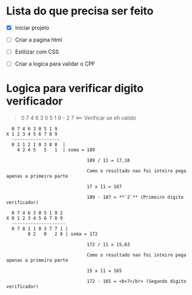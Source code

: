# Lista  do que precisa ser feito
- [x] Iniciar projeto
- [ ] Criar a pagina html 
- [ ] Estilizar com CSS  
- [ ] Criar a logica para validar o CPF 


# Logica para verificar digito verificador

> 0 7 4 6 3 0 5 1 9 - 2 7     <== Verificar se eh valido  

```
  0 7 4 6 3 0 5 1 9 
X 1 2 3 4 5 6 7 8 9 
  ------------------ 
  0 1 1 2 1 0 3 8 8  | 
    4 2 4 5   5   1  | soma = 189    
                           
                              189 / 11 = 17,18  

                              Como o resultado nao foi inteiro pega apenas a primeira parte

                              17 x 11 = 187

                              189 - 187 = **`2`** (Primeiro digito verificador)

  0 7 4 6 3 0 5 1 9 2
X 0 1 2 3 4 5 6 7 8 9
  --------------------
  0 7 8 1 1 0 3 7 7 1 | 
        8 2   0   2 8 | soma = 172

                              172 / 11 = 15,63 

                              Como o resultado nao foi inteiro pega apenas a primeira parte

                              15 x 11 = 165

                              172 - 165 = <b>7</br> (Segundo digito verificador)

```